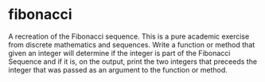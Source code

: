 # fibonacci
A recreation of the Fibonacci sequence. This is a pure academic exercise from discrete mathematics and sequences. Write a function or method that given an integer will determine if the integer is part of the Fibonacci Sequence and if it is, on the output, print the two integers that preceeds the integer that was passed as an argument to the function or method.
